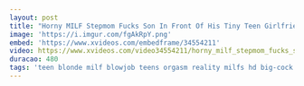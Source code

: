 ```yaml
---
layout: post
title: "Horny MILF Stepmom Fucks Son In Front Of His Tiny Teen Girlfriend"
image: 'https://i.imgur.com/fgAkRpY.png'
embed: 'https://www.xvideos.com/embedframe/34554211'
video: https://www.xvideos.com/video34554211/horny_milf_stepmom_fucks_son_in_front_of_his_tiny_teen_girlfriend
duracao: 480
tags: 'teen blonde milf blowjob teens orgasm reality milfs hd big-cock small-tits stepmom stepson step-mom mom-and-son family-taboofamilystrokes family-porn'
---
```

